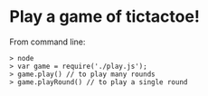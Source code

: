 Play a game of tictactoe!
=========================

From command line:

    > node
    > var game = require('./play.js');
    > game.play() // to play many rounds
    > game.playRound() // to play a single round
